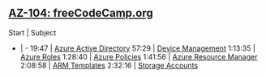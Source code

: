 ## [AZ-104: freeCodeCamp.org](https://www.youtube.com/watch?v=10PbGbTUSAg)

Start | Subject
- | -
19:47 | [Azure Active Directory](./AzureAD.md)
57:29 | [Device Management](./DeviceManagement.md)
1:13:35 | [Azure Roles](./AzureRoles.md)
1:28:40 | [Azure Policies](./AzurePolicies.md)
1:41:56 | [Azure Resource Manager](./AzureResourceManager.md)
2:08:58 | [ARM Templates](./ARMTemplates.md)
2:32:16 | [Storage Accounts](./StorageAccounts.md)